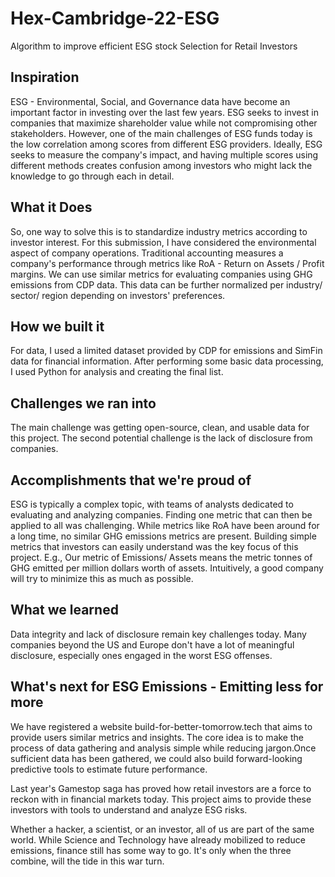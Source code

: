 # Hex-Cambridge-22-ESG
Algorithm to improve efficient ESG stock Selection for Retail Investors
## Inspiration

ESG - Environmental, Social, and Governance data have become an important factor in investing over the last few years. ESG seeks to invest in companies that maximize shareholder value while not compromising other stakeholders. However, one of the main challenges of ESG funds today is the low correlation among scores from different ESG providers. Ideally, ESG seeks to measure the company's impact, and having multiple scores using different methods creates confusion among investors who might lack the knowledge to go through each in detail. 

## What it Does

So, one way to solve this is to standardize industry metrics according to investor interest. For this submission, I have considered the environmental aspect of company operations. Traditional accounting measures a company's performance through metrics like RoA - Return on Assets / Profit margins. We can use similar metrics for evaluating companies using GHG emissions from CDP data. This data can be further normalized per industry/ sector/ region depending on investors' preferences.  

## How we built it

For data, I used a limited dataset provided by CDP for emissions and SimFin data for financial information. After performing some basic data processing, I used Python for analysis and creating the final list.  

## Challenges we ran into

The main challenge was getting open-source, clean, and usable data for this project. The second potential challenge is the lack of disclosure from companies.   

## Accomplishments that we're proud of

ESG is typically a complex topic, with teams of analysts dedicated to evaluating and analyzing companies. Finding one metric that can then be applied to all was challenging. While metrics like RoA have been around for a long time, no similar GHG emissions metrics are present. Building simple metrics that investors can easily understand was the key focus of this project. E.g., Our metric of Emissions/ Assets means the metric tonnes of GHG emitted per million dollars worth of assets. Intuitively, a good company will try to minimize this as much as possible. 

## What we learned

Data integrity and lack of disclosure remain key challenges today. Many companies beyond the US and Europe don't have a lot of meaningful disclosure, especially ones engaged in the worst ESG offenses.  

## What's next for ESG Emissions - Emitting less for more

We have registered a website build-for-better-tomorrow.tech that aims to provide users similar metrics and insights. The core idea is to make the process of data gathering and analysis simple while reducing jargon.Once sufficient data has been gathered, we could also build forward-looking predictive tools to estimate future performance. 

Last year's Gamestop saga has proved how retail investors are a force to reckon with in financial markets today. This project aims to provide these investors with tools to understand and analyze ESG risks. 

Whether a  hacker, a scientist, or an investor, all of us are part of the same world. While Science and Technology have already mobilized to reduce emissions, finance still has some way to go. It's only when the three combine, will the tide in this war turn.  
